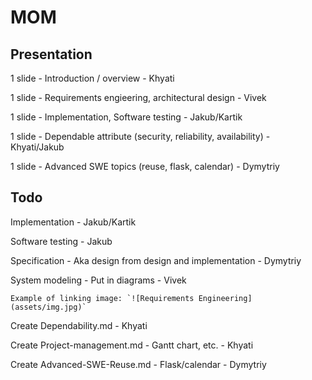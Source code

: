 # MOM
## Presentation
1 slide - Introduction / overview - Khyati

1 slide - Requirements engieering, architectural design - Vivek

1 slide - Implementation, Software testing - Jakub/Kartik

1 slide - Dependable attribute (security, reliability, availability) - Khyati/Jakub

1 slide - Advanced SWE topics (reuse, flask, calendar) - Dymytriy

## Todo
Implementation - Jakub/Kartik

Software testing - Jakub

Specification - Aka design from design and implementation - Dymytriy

System modeling - Put in diagrams - Vivek
    
    Example of linking image: `![Requirements Engineering](assets/img.jpg)`

Create Dependability.md - Khyati

Create Project-management.md - Gantt chart, etc. - Khyati

Create Advanced-SWE-Reuse.md - Flask/calendar - Dymytriy